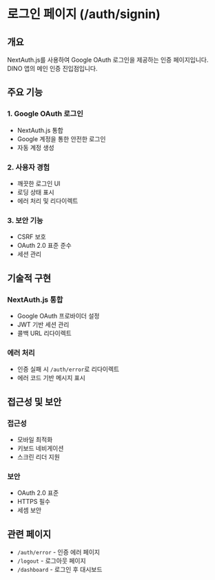 # 로그인 페이지 (/auth/signin)

## 개요

NextAuth.js를 사용하여 Google OAuth 로그인을 제공하는 인증 페이지입니다. DINO 앱의 메인 인증 진입점입니다.

## 주요 기능

### 1. Google OAuth 로그인

- NextAuth.js 통합
- Google 계정을 통한 안전한 로그인
- 자동 계정 생성

### 2. 사용자 경험

- 깨끗한 로그인 UI
- 로딩 상태 표시
- 에러 처리 및 리다이렉트

### 3. 보안 기능

- CSRF 보호
- OAuth 2.0 표준 준수
- 세션 관리

## 기술적 구현

### NextAuth.js 통합

- Google OAuth 프로바이더 설정
- JWT 기반 세션 관리
- 콜백 URL 리다이렉트

### 에러 처리

- 인증 실패 시 `/auth/error`로 리다이렉트
- 에러 코드 기반 메시지 표시

## 접근성 및 보안

### 접근성

- 모바일 최적화
- 키보드 네비게이션
- 스크린 리더 지원

### 보안

- OAuth 2.0 표준
- HTTPS 필수
- 세셈 보안

## 관련 페이지

- `/auth/error` - 인증 에러 페이지
- `/logout` - 로그아웃 페이지
- `/dashboard` - 로그인 후 대시보드
